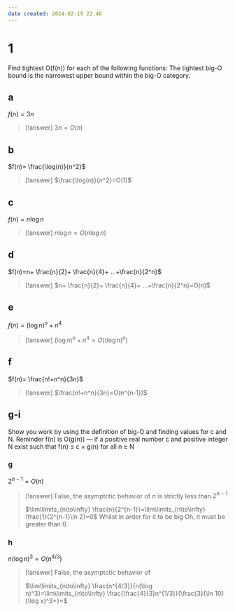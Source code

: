 ```yaml
---
date created: 2024-02-19 22:46
---
```


# 1

Find tightest O(f(n)) for each of the following functions: The tightest big-O bound is the narrowest upper bound within the big-O category.

## a

$f(n)=3n$

> [!answer]
> $3n=O(n)$

## b

$f(n)= \frac{\log(n)}{n^2}$

> [!answer]
> $\frac{\log(n)}{n^2}=O(1)$

## c

$f(n)=n\log n$

> [!answer]
> $n\log n=O(n\log n)$

## d

$f(n)=n+ \frac{n}{2}+ \frac{n}{4}+ ...+\frac{n}{2^n}$

> [!answer]
> $n+ \frac{n}{2}+ \frac{n}{4}+ ...+\frac{n}{2^n}=O(n)$

## e

$f(n)=(\log n)^n+n^4$

> [!answer]
> $(\log n)^n+n^4=O((\log n)^n)$

## f

$f(n)= \frac{n!+n^n}{3n}$

> [!answer]
> $\frac{n!+n^n}{3n}=O(n^{n-1})$

## g-i

Show you work by using the definition of big-O and finding values for c and N.
Reminder f(n) is O(g(n)) — if a positive real number c and positive integer N exist such that f(n) ≤ c × g(n) for all n ≥ N

### g

$2^{n-1}=O(n)$

> [!answer]
> False, the asymptotic behavior of $n$ is strictly less than $2^{n-1}$
> 
> $\lim\limits_{n\to\infty} \frac{n}{2^{n-1}}=\lim\limits_{n\to\infty} \frac{1}{2^{n-1}\ln 2}=0$
> Whilst in order for it to be big Oh, it must be greater than 0.

### h

$n(\log n)^3=O(n^{4/3})$

> [!answer]
> False, the asymptotic behavior of 
> 
> $\lim\limits_{n\to\infty} \frac{n^{4/3}}{n(\log n)^3}=\lim\limits_{n\to\infty} \frac{\frac{4}{3}n^{1/3}}{\frac{3}{\ln 10}(\log x)^3+}=$

###